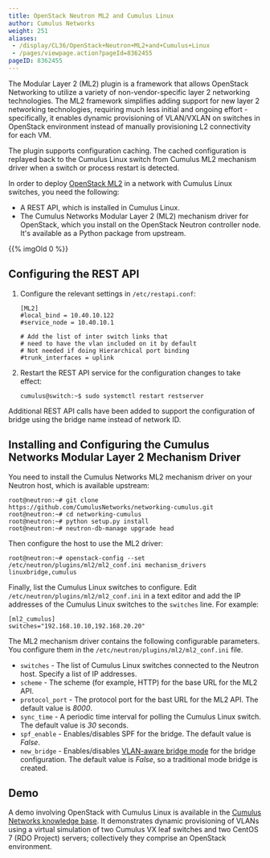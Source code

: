 ```yaml
---
title: OpenStack Neutron ML2 and Cumulus Linux
author: Cumulus Networks
weight: 251
aliases:
 - /display/CL36/OpenStack+Neutron+ML2+and+Cumulus+Linux
 - /pages/viewpage.action?pageId=8362455
pageID: 8362455
---
```

The Modular Layer 2 (ML2) plugin is a framework that allows OpenStack
Networking to utilize a variety of non-vendor-specific layer 2
networking technologies. The ML2 framework simplifies adding support for
new layer 2 networking technologies, requiring much less initial and
ongoing effort - specifically, it enables dynamic provisioning of
VLAN/VXLAN on switches in OpenStack environment instead of manually
provisioning L2 connectivity for each VM.

The plugin supports configuration caching. The cached configuration is
replayed back to the Cumulus Linux switch from Cumulus ML2 mechanism
driver when a switch or process restart is detected.

In order to deploy 
[OpenStack ML2](https://wiki.openstack.org/wiki/Neutron/ML2) in a network with
Cumulus Linux switches, you need the following:

  - A REST API, which is installed in Cumulus Linux.
  - The Cumulus Networks Modular Layer 2 (ML2) mechanism driver for
    OpenStack, which you install on the OpenStack Neutron controller
    node. It's available as a Python package from upstream.

{{% imgOld 0 %}}

## Configuring the REST API

1.  Configure the relevant settings in `/etc/restapi.conf`:
    
        [ML2]
        #local_bind = 10.40.10.122
        #service_node = 10.40.10.1
         
        # Add the list of inter switch links that
        # need to have the vlan included on it by default
        # Not needed if doing Hierarchical port binding
        #trunk_interfaces = uplink

2.  Restart the REST API service for the configuration changes to take
    effect:
    
        cumulus@switch:~$ sudo systemctl restart restserver

Additional REST API calls have been added to support the configuration
of bridge using the bridge name instead of network ID.

## Installing and Configuring the Cumulus Networks Modular Layer 2 Mechanism Driver

You need to install the Cumulus Networks ML2 mechanism driver on your
Neutron host, which is available upstream:

    root@neutron:~# git clone https://github.com/CumulusNetworks/networking-cumulus.git
    root@neutron:~# cd networking-cumulus
    root@neutron:~# python setup.py install
    root@neutron:~# neutron-db-manage upgrade head

Then configure the host to use the ML2 driver:

    root@neutron:~# openstack-config --set /etc/neutron/plugins/ml2/ml2_conf.ini mechanism_drivers linuxbridge,cumulus

Finally, list the Cumulus Linux switches to configure. Edit
`/etc/neutron/plugins/ml2/ml2_conf.ini` in a text editor and add the IP
addresses of the Cumulus Linux switches to the `switches` line. For
example:

    [ml2_cumulus]
    switches="192.168.10.10,192.168.20.20"

The ML2 mechanism driver contains the following configurable parameters.
You configure them in the `/etc/neutron/plugins/ml2/ml2_conf.ini` file.

  - `switches` - The list of Cumulus Linux switches connected to the
    Neutron host. Specify a list of IP addresses.
  - `scheme` - The scheme (for example, HTTP) for the base URL for the
    ML2 API.
  - `protocol_port` - The protocol port for the bast URL for the ML2
    API. The default value is *8000*.
  - `sync_time` - A periodic time interval for polling the Cumulus Linux
    switch. The default value is *30* seconds.
  - `spf_enable` - Enables/disables SPF for the bridge. The default
    value is *False*.
  - `new_bridge` - Enables/disables 
    [VLAN-aware bridge mode](/version/cumulus-linux-36/Layer-2/Ethernet-Bridging-VLANs/VLAN-aware-Bridge-Mode)
    for the bridge configuration. The default value is *False*, so a
    traditional mode bridge is created.

## Demo

A demo involving OpenStack with Cumulus Linux is available in the
[Cumulus Networks knowledge base](https://support.cumulusnetworks.com/hc/en-us/articles/226174767).
It demonstrates dynamic provisioning of VLANs using a virtual simulation
of two Cumulus VX leaf switches and two CentOS 7 (RDO Project) servers;
collectively they comprise an OpenStack environment.
